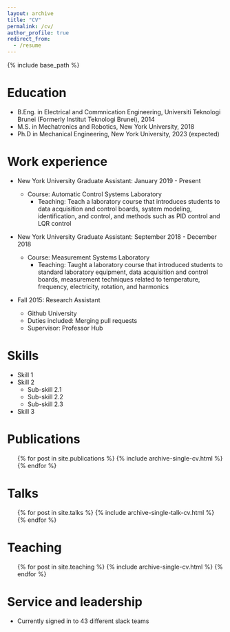 ```yaml
---
layout: archive
title: "CV"
permalink: /cv/
author_profile: true
redirect_from:
  - /resume
---
```


{% include base_path %}

Education
======
* B.Eng. in Electrical and Commnication Engineering, Universiti Teknologi Brunei (Formerly Institut Teknologi Brunei), 2014
* M.S. in Mechatronics and Robotics, New York University, 2018
* Ph.D in Mechanical Engineering, New York University, 2023 (expected)

Work experience
======
* New York University
Graduate Assistant: January 2019 - Present
  * Course: Automatic Control Systems Laboratory
    * Teaching: Teach a laboratory course that introduces students to data acquisition and control boards, system modeling, identification, and control, and methods such as PID control and LQR control

* New York University
Graduate Assistant: September 2018 - December 2018
  * Course: Measurement Systems Laboratory
    * Teaching: Taught a laboratory course that introduced students to standard laboratory equipment, data acquisition and control boards, measurement techniques related to temperature, frequency, electricity, rotation, and harmonics

* Fall 2015: Research Assistant
  * Github University
  * Duties included: Merging pull requests
  * Supervisor: Professor Hub
  
Skills
======
* Skill 1
* Skill 2
  * Sub-skill 2.1
  * Sub-skill 2.2
  * Sub-skill 2.3
* Skill 3

Publications
======
  <ul>{% for post in site.publications %}
    {% include archive-single-cv.html %}
  {% endfor %}</ul>
  
Talks
======
  <ul>{% for post in site.talks %}
    {% include archive-single-talk-cv.html %}
  {% endfor %}</ul>
  
Teaching
======
  <ul>{% for post in site.teaching %}
    {% include archive-single-cv.html %}
  {% endfor %}</ul>
  
Service and leadership
======
* Currently signed in to 43 different slack teams
